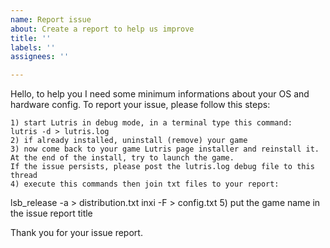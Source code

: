 ```yaml
---
name: Report issue
about: Create a report to help us improve
title: ''
labels: ''
assignees: ''

---
```


Hello, to help you I need some minimum informations about your OS and hardware config.
To report your issue, please follow this steps:
    
    1) start Lutris in debug mode, in a terminal type this command:
    lutris -d > lutris.log
    2) if already installed, uninstall (remove) your game
    3) now come back to your game Lutris page installer and reinstall it. 
    At the end of the install, try to launch the game. 
    If the issue persists, please post the lutris.log debug file to this thread
    4) execute this commands then join txt files to your report:
lsb_release -a > distribution.txt
inxi -F > config.txt
    5) put the game name in the issue report title

Thank you for your issue report.
